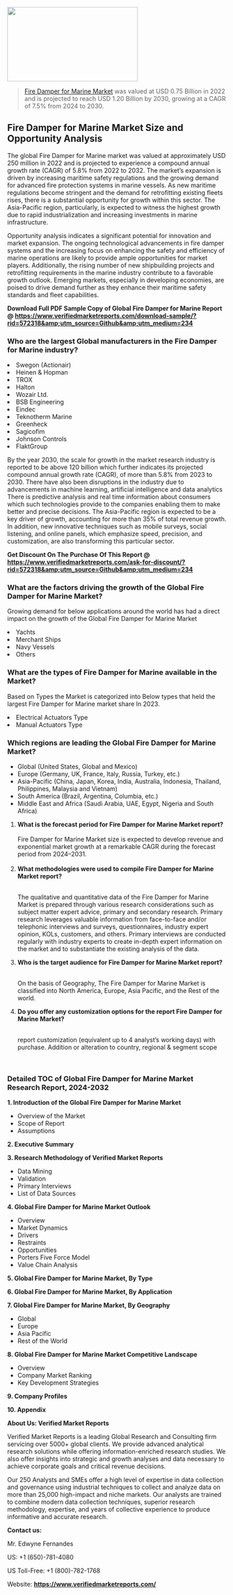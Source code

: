 <img src="https://ffe5etoiles.com/wp-content/uploads/2024/12/MST1-300x171.png" alt="" width="300" height="171" class="alignnone size-medium wp-image-20088" /><blockquote><p><p><a href="https://www.verifiedmarketreports.com/download-sample/?rid=572318&utm_source=Github&utm_medium=234" target="_blank">Fire Damper for Marine Market</a> was valued at USD 0.75 Billion in 2022 and is projected to reach USD 1.20 Billion by 2030, growing at a CAGR of 7.5% from 2024 to 2030.</p></blockquote><p><h2>Fire Damper for Marine Market Size and Opportunity Analysis</h2><p>The global Fire Damper for Marine market was valued at approximately USD 250 million in 2022 and is projected to experience a compound annual growth rate (CAGR) of 5.8% from 2022 to 2032. The market’s expansion is driven by increasing maritime safety regulations and the growing demand for advanced fire protection systems in marine vessels. As new maritime regulations become stringent and the demand for retrofitting existing fleets rises, there is a substantial opportunity for growth within this sector. The Asia-Pacific region, particularly, is expected to witness the highest growth due to rapid industrialization and increasing investments in marine infrastructure.</p><p>Opportunity analysis indicates a significant potential for innovation and market expansion. The ongoing technological advancements in fire damper systems and the increasing focus on enhancing the safety and efficiency of marine operations are likely to provide ample opportunities for market players. Additionally, the rising number of new shipbuilding projects and retrofitting requirements in the marine industry contribute to a favorable growth outlook. Emerging markets, especially in developing economies, are poised to drive demand further as they enhance their maritime safety standards and fleet capabilities.</p></p><p class=""><strong>Download Full PDF Sample Copy of Global Fire Damper for Marine Report @ <a href="https://www.verifiedmarketreports.com/download-sample/?rid=572318&amp;utm_source=Github&amp;utm_medium=234" target="_blank">https://www.verifiedmarketreports.com/download-sample/?rid=572318&amp;utm_source=Github&amp;utm_medium=234</a></strong></p><h3 id="" class="">Who are the largest Global manufacturers in the Fire Damper for Marine industry?</h3><p><li>Swegon (Actionair)</li><li> Heinen & Hopman</li><li> TROX</li><li> Halton</li><li> Wozair Ltd.</li><li> BSB Engineering</li><li> Eindec</li><li> Teknotherm Marine</li><li> Greenheck</li><li> Sagicofim</li><li> Johnson Controls</li><li> FlaktGroup</li></p><div class=""><div class="" dir="" data-message-author-role="" data-message-id="" data-message-model-slug=""><div class=""><div class=""><div class=""><div class="" dir="" data-message-author-role="" data-message-id="" data-message-model-slug=""><div class=""><div class=""><p>By the year 2030, the scale for growth in the market research industry is reported to be above 120 billion which further indicates its projected compound annual growth rate (CAGR), of more than 5.8% from 2023 to 2030. There have also been disruptions in the industry due to advancements in machine learning, artificial intelligence and data analytics There is predictive analysis and real time information about consumers which such technologies provide to the companies enabling them to make better and precise decisions. The Asia-Pacific region is expected to be a key driver of growth, accounting for more than 35% of total revenue growth. In addition, new innovative techniques such as mobile surveys, social listening, and online panels, which emphasize speed, precision, and customization, are also transforming this particular sector.</p><p><strong>Get Discount On The Purchase Of This Report @&nbsp; <a href="https://www.verifiedmarketreports.com/ask-for-discount/?rid=572318&amp;utm_source=Github&amp;utm_medium=234" target="_blank">https://www.verifiedmarketreports.com/ask-for-discount/?rid=572318&amp;utm_source=Github&amp;utm_medium=234</a></strong></p></div></div></div></div></div></div></div></div><h3 id="" class="">What are the factors driving the growth of the Global Fire Damper for Marine Market?</h3><p id="" class="">Growing demand for below applications around the world has had a direct impact on the growth of the Global Fire Damper for Marine Market</p><p id="" class=""><li>Yachts</li><li> Merchant Ships</li><li> Navy Vessels</li><li> Others</li></p><h3 id="" class="">What are the types of Fire Damper for Marine available in the Market?</h3><p id="" class="">Based on Types the Market is categorized into Below types that held the largest Fire Damper for Marine market share In 2023.</p><p id="" class=""><li>Electrical Actuators Type</li><li> Manual Actuators Type</li></p><h3 id="" class="">Which regions are leading the Global Fire Damper for Marine Market?</h3><ul><li>Global (United States, Global and Mexico)</li><li>Europe (Germany, UK, France, Italy, Russia, Turkey, etc.)</li><li>Asia-Pacific (China, Japan, Korea, India, Australia, Indonesia, Thailand, Philippines, Malaysia and Vietnam)</li><li>South America (Brazil, Argentina, Columbia, etc.)</li><li>Middle East and Africa (Saudi Arabia, UAE, Egypt, Nigeria and South Africa)</li></ul><p><ol><li><strong>What is the forecast period for Fire Damper for Marine Market report?<br /></strong><br /><span data-sheets-root="1" data-sheets-value="{&quot;1&quot;:2,&quot;2&quot;:&quot;XXXX size is expected to develop revenue and exponential market growth at a remarkable CAGR during the forecast period from 2024&ndash;2030.&quot;}" data-sheets-userformat="{&quot;2&quot;:12674,&quot;4&quot;:{&quot;1&quot;:2,&quot;2&quot;:16776960},&quot;10&quot;:2,&quot;11&quot;:0,&quot;15&quot;:&quot;Arial&quot;,&quot;16&quot;:12}">Fire Damper for Marine Market size is expected to develop revenue and exponential market growth at a remarkable CAGR during the forecast period from 2024&ndash;2031.</span><br /><br /></li><li><strong>What methodologies were used to compile Fire Damper for Marine Market report?<br /><br /></strong><p>The qualitative and quantitative data of the&nbsp;Fire Damper for Marine Market is prepared through various research considerations such as subject matter expert advice, primary and secondary research. Primary research leverages valuable information from face-to-face and/or telephonic interviews and surveys, questionnaires, industry expert opinion, KOLs, customers, and others. Primary interviews are conducted regularly with industry experts to create in-depth expert information on the market and to substantiate the existing analysis of the data.&nbsp;</p></li><li><strong>Who is the target audience for Fire Damper for Marine Market report?<br /><br /></strong><p>On the basis of Geography, The&nbsp;Fire Damper for Marine Market is classified into North America, Europe, Asia Pacific, and the Rest of the world.</p></li><li><strong>Do you offer any customization options for the report Fire Damper for Marine Market?<br /><br /></strong><p>report customization (equivalent up to 4 analyst&rsquo;s working days) with purchase. Addition or alteration to country, regional &amp; segment scope</p><p>&nbsp;</p></li></ol></p><h3 id="" class="">Detailed TOC of Global Fire Damper for Marine Market Research Report, 2024-2032</h3><p id="" class=""><strong>1. Introduction of the Global Fire Damper for Marine Market</strong></p><ul><li>Overview of the Market</li><li>Scope of Report</li><li>Assumptions</li></ul><p id="" class=""><strong>2. Executive Summary</strong></p><p id="" class=""><strong>3. Research Methodology of&nbsp;Verified Market Reports</strong></p><ul><li>Data Mining</li><li>Validation</li><li>Primary Interviews</li><li>List of Data Sources</li></ul><p id="" class=""><strong>4. Global Fire Damper for Marine Market Outlook</strong></p><ul><li>Overview</li><li>Market Dynamics</li><li>Drivers</li><li>Restraints</li><li>Opportunities</li><li>Porters Five Force Model</li><li>Value Chain Analysis</li></ul><p id="" class=""><strong>5. Global Fire Damper for Marine Market, By&nbsp;Type</strong></p><p id="" class=""><strong>6. Global Fire Damper for Marine Market, By Application</strong></p><p id="" class=""><strong>7. Global Fire Damper for Marine Market, By Geography</strong></p><ul><li>Global</li><li>Europe</li><li>Asia Pacific</li><li>Rest of the World</li></ul><p id="" class=""><strong>8. Global Fire Damper for Marine Market Competitive Landscape</strong></p><ul><li>Overview</li><li>Company Market Ranking</li><li>Key Development Strategies</li></ul><p id="" class=""><strong>9. Company Profiles</strong></p><p id="" class=""><strong>10. Appendix</strong></p><p id="" class=""><strong>About Us: Verified Market Reports</strong></p><p id="" class="">Verified Market Reports is a leading Global Research and Consulting firm servicing over 5000+ global clients. We provide advanced analytical research solutions while offering information-enriched research studies. We also offer insights into strategic and growth analyses and data necessary to achieve corporate goals and critical revenue decisions.</p><p id="" class="">Our 250 Analysts and SMEs offer a high level of expertise in data collection and governance using industrial techniques to collect and analyze data on more than 25,000 high-impact and niche markets. Our analysts are trained to combine modern data collection techniques, superior research methodology, expertise, and years of collective experience to produce informative and accurate research.</p><p id="" class=""><strong>Contact us:</strong></p><p id="" class="">Mr. Edwyne Fernandes</p><p id="" class="">US: +1 (650)-781-4080</p><p id="" class="">US Toll-Free: +1 (800)-782-1768</p><p id="" class="">Website: <a target="" data-test-app-aware-link=""><strong>https://www.verifiedmarketreports.com/</strong></a></p>
